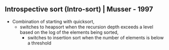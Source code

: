 ## Introspective sort (Intro-sort) | Musser - 1997

- Combination of starting with quicksort,
  - switches to heapsort when the recursion depth exceeds a level based on the log of the elements being sorted,
    - switches to insertion sort when the number of elements is below a threshold
